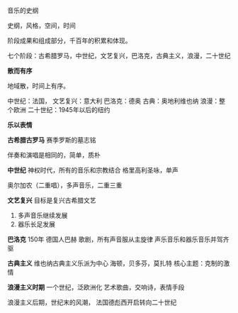 音乐的史纲

史纲，风格，空间，时间

阶段成果和组成部分，千百年的积累和体现。

七个阶段：古希腊罗马，中世纪，文艺复兴，巴洛克，古典主义，浪漫，二十世纪

**散而有序**

地域散，时间上有序。

中世纪：法国，
文艺复兴：意大利
巴洛克：德奥
古典：奥地利维也纳
浪漫：整个欧洲
二十世纪：1945年以后的纽约

**乐以表情**

**古希腊古罗马**
赛季罗斯的墓志铭

伴奏和演唱是相同的，简单，质朴

**中世纪**
神权时代，所有的音乐和宗教结合
格里高利圣咏，单声

奥尔加农（二重唱），多声音乐，二重三重

**文艺复兴**
目标是复兴古希腊文艺
1. 多声音乐继续发展
2. 器乐长足发展

**巴洛克**
150年
德国人巴赫
歌剧，所有声音服从主旋律
声乐音乐和器乐音乐并驾齐驱

**古典主义**
维也纳古典主义乐派为中心
海顿，贝多芬，莫扎特
核心主题：克制的激情

**浪漫主义时期**
一个世纪，泛欧洲化
艺术歌曲，交响诗，表情手段

浪漫主义后期，世纪末的风潮，
法国德彪西开启转向二十世纪

